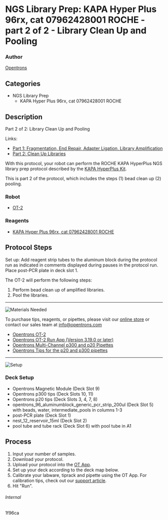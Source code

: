# NGS Library Prep: KAPA Hyper Plus 96rx, cat 07962428001 ROCHE - part 2 of 2 - Library Clean Up and Pooling

### Author
[Opentrons](https://opentrons.com/)



## Categories
* NGS Library Prep
     * KAPA Hyper Plus 96rx, cat 07962428001 ROCHE

## Description
Part 2 of 2: Library Clean Up and Pooling

Links:
* [Part 1: Fragmentation, End Repair, Adapter Ligation, Library Amplification](http://protocols.opentrons.com/protocol/1f96ca)
* [Part 2: Clean Up Libraries](http://protocols.opentrons.com/protocol/1f96ca-part-2)

With this protocol, your robot can perform the ROCHE KAPA HyperPlus NGS library prep protocol described by the [KAPA HyperPlus Kit](https://www.n-genetics.com/products/1104/1023/17277.pdf).

This is part 2 of the protocol, which includes the steps (1) bead clean up (2) pooling.

### Robot
* [OT-2](https://opentrons.com/ot-2)

### Reagents
* [KAPA Hyper Plus 96rx, cat 07962428001 ROCHE](https://www.n-genetics.com/products/1104/1023/17277.pdf)

## Protocol Steps

Set up: Add reagent strip tubes to the aluminum block during the protocol run as indicated in comments displayed during pauses in the protocol run. Place post-PCR plate in deck slot 1.

The OT-2 will perform the following steps:
1. Perform bead clean up of amplified libraries.
2. Pool the libraries.

---
![Materials Needed](https://s3.amazonaws.com/opentrons-protocol-library-website/custom-README-images/001-General+Headings/materials.png)

To purchase tips, reagents, or pipettes, please visit our [online store](https://shop.opentrons.com/) or contact our sales team at [info@opentrons.com](mailto:info@opentrons.com)

* [Opentrons OT-2](https://shop.opentrons.com/collections/ot-2-robot/products/ot-2)
* [Opentrons OT-2 Run App (Version 3.19.0 or later)](https://opentrons.com/ot-app/)
* [Opentrons Multi-Channel p300 and p20 Pipettes](https://shop.opentrons.com/collections/ot-2-pipettes/products/single-channel-electronic-pipette)
* [Opentrons Tips for the p20 and p300 pipettes](https://shop.opentrons.com/collections/opentrons-tips)

---
![Setup](https://s3.amazonaws.com/opentrons-protocol-library-website/custom-README-images/001-General+Headings/Setup.png)

### Deck Setup
* Opentrons Magnetic Module (Deck Slot 9)
* Opentrons p300 tips (Deck Slots 10, 11)
* Opentrons p20 tips (Deck Slots 3, 4, 7, 8)
* opentrons_96_aluminumblock_generic_pcr_strip_200ul (Deck Slot 5) with
beads, water, intermediate_pools in columns 1-3
* post-PCR plate (Deck Slot 1)
* nest_12_reservoir_15ml (Deck Slot 2)
* pool tube and tube rack (Deck Slot 6) with pool tube in A1

## Process
1. Input your number of samples.
2. Download your protocol.
3. Upload your protocol into the [OT App](https://opentrons.com/ot-app).
4. Set up your deck according to the deck map below.
5. Calibrate your labware, tiprack and pipette using the OT App. For calibration tips, check out our [support article](https://support.opentrons.com/ot-2/getting-started-software-setup/deck-calibration).
6. Hit "Run".

###### Internal
1f96ca
